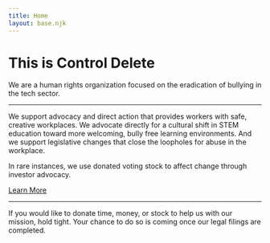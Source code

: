```yaml
---
title: Home
layout: base.njk
---
```


# This is Control Delete
We are a human rights organization focused on the eradication of bullying in the tech sector.

---

We support advocacy and direct action that provides workers with safe, creative workplaces. We advocate directly for a cultural shift in STEM education toward more welcoming, bully free learning environments. And we support legislative changes that close the loopholes for abuse in the workplace.

In rare instances, we use donated voting stock to affect change through investor advocacy.

[Learn More](about.html)

---

If you would like to donate time, money, or stock to help us with our mission, hold tight. Your chance to do so is coming once our legal filings are completed.